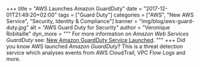+++
title = "AWS Launches Amazon GuardDuty"
date = "2017-12-01T21:49:20+02:00"
tags = ["Guard Duty"]
categories = ["AWS", "New AWS Service", "Security, Identity & Compliance"]
banner = "img/blog/aws-guard-duty.jpg"
alt = "AWS Guard Duty for Security"
author = "Veronique Robitaille"
dyn_more = """
For more information on <i>Amazon Web Services GuardDuty</i> see: <a href="https://aws.amazon.com/about-aws/whats-new/2017/11/announcing-amazon-guardduty-intelligent-threat-detection/" target="_blank">New Amazon GuardDuty Service Launched</a>.
"""
+++
Did you know AWS launched <i>Amazon GuardDuty</i>?  This is a threat detection service which analyses events from AWS CloudTrail, VPC Flow Logs and more.
